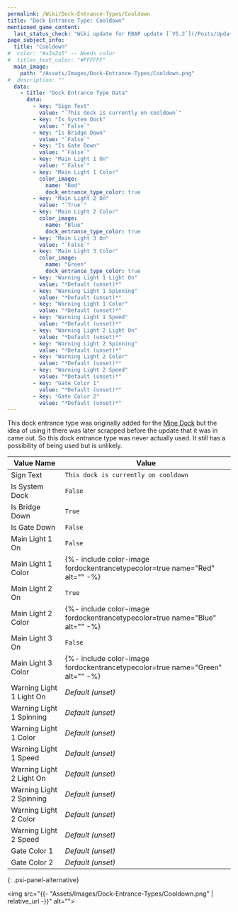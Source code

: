 ```yaml
---
permalink: /Wiki/Dock-Entrance-Types/Cooldown
title: "Dock Entrance Type: Cooldown"
mentioned_game_content:
  last_status_check: "Wiki update for RBAP update [`V5.2`](/Posts/Update-Log/5-2-0)"
page_subject_info:
  title: "Cooldown"
#  color: "#a3a2a5" -- Needs color
#  titles_text_color: "#FFFFFF"
  main_image:
    path: "/Assets/Images/Dock-Entrance-Types/Cooldown.png"
#  description: ""
  data:
    - title: "Dock Entrance Type Data"
      data:
        - key: "Sign Text"
          value: "`This dock is currently on cooldown`"
        - key: "Is System Dock"
          value: "`False`"
        - key: "Is Bridge Down"
          value: "`False`"
        - key: "Is Gate Down"
          value: "`False`"
        - key: "Main Light 1 On"
          value: "`False`"
        - key: "Main Light 1 Color"
          color_image:
            name: "Red"
            dock_entrance_type_color: true
        - key: "Main Light 2 On"
          value: "`True`"
        - key: "Main Light 2 Color"
          color_image:
            name: "Blue"
            dock_entrance_type_color: true
        - key: "Main Light 3 On"
          value: "`False`"
        - key: "Main Light 3 Color"
          color_image:
            name: "Green"
            dock_entrance_type_color: true
        - key: "Warning Light 1 Light On"
          value: "*Default (unset)*"
        - key: "Warning Light 1 Spinning"
          value: "*Default (unset)*"
        - key: "Warning Light 1 Color"
          value: "*Default (unset)*"
        - key: "Warning Light 1 Speed"
          value: "*Default (unset)*"
        - key: "Warning Light 2 Light On"
          value: "*Default (unset)*"
        - key: "Warning Light 2 Spinning"
          value: "*Default (unset)*"
        - key: "Warning Light 2 Color"
          value: "*Default (unset)*"
        - key: "Warning Light 2 Speed"
          value: "*Default (unset)*"
        - key: "Gate Color 1"
          value: "*Default (unset)*"
        - key: "Gate Color 2"
          value: "*Default (unset)*"
---
```


This dock entrance type was originally added for the [Mine Dock](/Wiki/Docks/Mine-Dock) but the idea of using it there was later scrapped before the update that it was in came out. So this dock entrance type was never actually used. It still has a possibility of being used but is unlikely.

| Value Name               | Value |
|-|-|
| Sign Text                | `This dock is currently on cooldown` |
| Is System Dock           | `False` |
| Is Bridge Down           | `True` |
| Is Gate Down             | `False` |
| Main Light 1 On          | `False` |
| Main Light 1 Color       | {%- include color-image fordockentrancetypecolor=true name="Red" alt="" -%} |
| Main Light 2 On          | `True` |
| Main Light 2 Color       | {%- include color-image fordockentrancetypecolor=true name="Blue" alt="" -%} |
| Main Light 3 On          | `False` |
| Main Light 3 Color       | {%- include color-image fordockentrancetypecolor=true name="Green" alt="" -%} |
| Warning Light 1 Light On | *Default (unset)* |
| Warning Light 1 Spinning | *Default (unset)* |
| Warning Light 1 Color    | *Default (unset)* |
| Warning Light 1 Speed    | *Default (unset)* |
| Warning Light 2 Light On | *Default (unset)* |
| Warning Light 2 Spinning | *Default (unset)* |
| Warning Light 2 Color    | *Default (unset)* |
| Warning Light 2 Speed    | *Default (unset)* |
| Gate Color 1             | *Default (unset)* |
| Gate Color 2             | *Default (unset)* |
{: .psi-panel-alternative}

<img src="{{- "Assets/Images/Dock-Entrance-Types/Cooldown.png" | relative_url -}}" alt="">